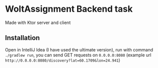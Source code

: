 # WoltAssignment Backend task
Made with Ktor server and client
## Installation
Open in IntelliJ Idea (I have used the ultimate version), run with command `./gradlew run`, you can send GET requests on `0.0.0.0:8080` (example url `http://0.0.0.0:8080/discovery?lat=60.1709&lon=24.941`)
